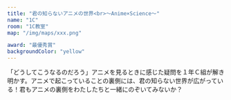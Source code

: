 ```yaml
---
title: "君の知らないアニメの世界<br>～Anime×Science～"
name: "1C"
room: "1C教室"
map: "/img/maps/xxx.png"

award: "最優秀賞"
backgroundColor: "yellow"
---
```


「どうしてこうなるのだろう」アニメを見るときに感じた疑問を１年Ｃ組が解き明かす。アニメで起こっていることの裏側には、君の知らない世界が広がっている！君もアニメの裏側をわたしたちと一緒にのぞいてみないか？
